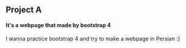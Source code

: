 ## Project A

#### It's a webpage that made by bootstrap 4

I wanna practice bootstrap 4 and try to make a webpage in Persian :)
